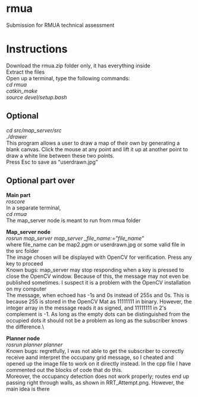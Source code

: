 # rmua
Submission for RMUA technical assessment
# Instructions
Download the rmua.zip folder only, it has everything inside\
Extract the files\
Open up a terminal, type the following commands:\
*cd rmua*\
*catkin_make*\
*source devel/setup.bash*
## Optional
*cd src/map_server/src*\
*./drawer*\
This program allows a user to draw a map of their own by generating a blank canvas. Click the mouse at any point and lift it up at another point to draw a white line between these two points. \
Press Esc to save as “userdrawn.jpg”
## Optional part over


**Main part**\
*roscore*\
In a separate terminal, \
*cd rmua*\
The map_server node is meant to run from rmua folder

**Map_server node**\
*rosrun map_server map_server _file_name:="file_name"*\
where file_name can be map2.pgm or userdrawn.jpg or some valid file in the src folder\
The image chosen will be displayed with OpenCV for verification. Press any key to proceed\
Known bugs: map_server may stop responding when a key is pressed to close the OpenCV window. Because of this, the message may not even be published sometimes. I suspect it is a problem with the OpenCV installation on my computer\
The message, when echoed has -1s and 0s instead of 255s and 0s. This is because 255 is stored in the OpenCV Mat as 11111111 in binary. However, the integer array in the message reads it as signed, and 11111111 in 2's complement is -1. As long as the empty dots can be distinguished from the occupied dots it should not be a problem as long as the subscriber knows the difference.\

**Planner node**\
*rosrun planner planner*\
Known bugs: regretfully, I was not able to get the subscriber to correctly receive aand interpret the occupany grid message, so I cheated and opened up the image file to work on it directly instead. In the cpp file I have commented out the blocks of code that do this.\
Moreover, the occupancy detection does not work properly; routes end up passing right through walls, as shown in RRT_Attempt.png. However, the main idea is there
